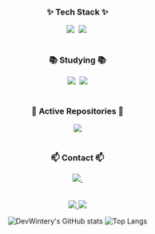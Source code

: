<!--
**DevWintery/DevWintery** is a ✨ _special_ ✨ repository because its `README.md` (this file) appears on your GitHub profile.

Here are some ideas to get you started:

- 🔭 I’m currently working on ...
- 🌱 I’m currently learning ...
- 👯 I’m looking to collaborate on ...
- 🤔 I’m looking for help with ...
- 💬 Ask me about ...
- 📫 How to reach me: ...
- 😄 Pronouns: ...
- ⚡ Fun fact: ...
-->

<!--타이틀 부분-->

<!--내용 부분-->

<!-- 테크 -->
<h3 align="center">✨ Tech Stack ✨</h3>
<div align="center">
  <img src="https://img.shields.io/badge/unity-%23000000.svg?style=for-the-badge&logo=unity&logoColor=white" />&nbsp
  <img src="https://img.shields.io/badge/unrealengine-%23313131.svg?style=for-the-badge&logo=unrealengine&logoColor=white" />&nbsp
</div>

<br>

<h3 align="center">📚 Studying 📚</h3>
<div align="center">
  <img src="https://img.shields.io/badge/mysql-4479A1.svg?style=for-the-badge&logo=mysql&logoColor=white" />&nbsp
  <img src="https://img.shields.io/badge/DirectX-5D4CDE?style=for-the-badge&logo=microsoft&logoColor=white" />
</div>

<br>

<h3 align="center">🚀 Active Repositories 🚀</h3>
<div align="center">
  <a href="https://github.com/DevWintery/BOJ">
    <img src="https://img.shields.io/badge/BOJ-445f9d?style=for-the-badge&logo=Codeforces&logoColor=white" />
  </a>
</div>


<!--
<h3 align="center">🛠 Tools 🛠</h3>
<div align="center">
  <img src="https://img.shields.io/badge/git-F05033.svg?style=for-the-badge&logo=git&logoColor=white" />&nbsp
  <img src="https://img.shields.io/badge/github-181717.svg?style=for-the-badge&logo=github&logoColor=white" />&nbsp
  <img src="https://img.shields.io/badge/Notion-F3F3F3.svg?style=for-the-badge&logo=notion&logoColor=black" />&nbsp
</div>
-->

<div align="center">
</div>


<div align="center">
</div>

<br>

<h3 align="center">📫 Contact 📫</h3>
<div align="center">
  <a href="mailto:oka1313@gmail.com">
    <img
      src="https://img.shields.io/badge/dev.wintery@gmail.com-D14836?style=for-the-badge&logo=gmail&logoColor=white"/>&nbsp
  </a>
</div>

<br>

<br>

<div align="center">
  <a href="https://solved.ac/ntf7595">
      <img src="http://mazassumnida.wtf/api/v2/generate_badge?boj=ntf7595" />
  </a>
  <img src="http://mazandi.herokuapp.com/api?handle=ntf7595&theme=cold"/>
  
![DevWintery's GitHub stats](https://github-readme-stats.vercel.app/api?username=DevWintery&show_icons=true&theme=radical)
![Top Langs](https://github-readme-stats.vercel.app/api/top-langs/?username=DevWintery&layout=compact)
</div>
